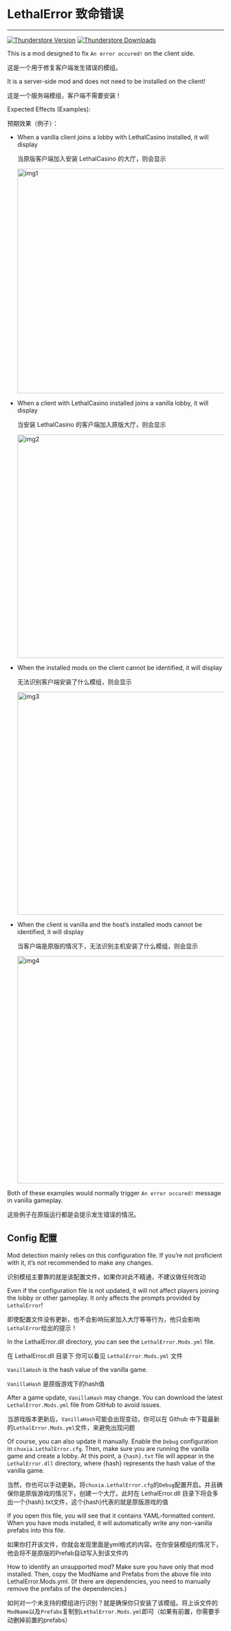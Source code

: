 # LethalError 致命错误

---

[![Thunderstore Version](https://img.shields.io/thunderstore/v/chuxiaaaa/LethalError?style=for-the-badge&logo=thunderstore&logoColor=white)](https://thunderstore.io/c/lethal-company/p/chuxiaaaa/LethalError/versions/)
[![Thunderstore Downloads](https://img.shields.io/thunderstore/dt/chuxiaaaa/LethalError?style=for-the-badge&logo=thunderstore&logoColor=white)](https://thunderstore.io/c/lethal-company/p/chuxiaaaa/LethalError/)


This is a mod designed to fix `An error occured!` on the client side. 

这是一个用于修复客户端发生错误的模组。

It is a server-side mod and does not need to be installed on the client!  

这是一个服务端模组，客户端不需要安装！

Expected Effects (Examples):  

预期效果（例子）：

- When a vanilla client joins a lobby with LethalCasino installed, it will display

    当原版客户端加入安装 LethalCasino 的大厅，则会显示

    <img width="728" height="523" alt="img1" src="https://github.com/user-attachments/assets/fd847e72-5b82-4fce-b435-0f35da3575d5" />

- When a client with LethalCasino installed joins a vanilla lobby, it will display

    当安装 LethalCasino 的客户端加入原版大厅，则会显示

    <img width="721" height="520" alt="img2" src="https://github.com/user-attachments/assets/aad97164-9999-4eac-80ec-8f60cdb76057" />

- When the installed mods on the client cannot be identified, it will display
  
    无法识别客户端安装了什么模组，则会显示

    <img width="730" height="519" alt="img3" src="https://github.com/user-attachments/assets/e967dd49-2ec0-4141-a608-a78de7142b02" />

- When the client is vanilla and the host’s installed mods cannot be identified, it will display

    当客户端是原版的情况下，无法识别主机安装了什么模组，则会显示

    <img width="733" height="529" alt="img4" src="https://github.com/user-attachments/assets/f34f2e79-741b-449f-a396-b53318984aac" />

  
Both of these examples would normally trigger `An error occured!` message in vanilla gameplay.

这些例子在原版运行都是会提示发生错误的情况。

## Config 配置

Mod detection mainly relies on this configuration file. If you’re not proficient with it, it’s not recommended to make any changes.

识别模组主要靠的就是该配置文件，如果你对此不精通，不建议做任何改动

Even if the configuration file is not updated, it will not affect players joining the lobby or other gameplay. It only affects the prompts provided by `LethalError`!

即使配置文件没有更新，也不会影响玩家加入大厅等等行为，他只会影响`LethalError`给出的提示！

In the LethalError.dll directory, you can see the `LethalError.Mods.yml` file.

在 LethalError.dll 目录下 你可以看见 `LethalError.Mods.yml` 文件

`VanillaHash` is the hash value of the vanilla game.

`VanillaHash` 是原版游戏下的hash值

After a game update, `VanillaHash` may change. You can download the latest `LethalError.Mods.yml` file from GitHub to avoid issues.

当游戏版本更新后，`VanillaHash`可能会出现变动，你可以在 Github 中下载最新的`LethalError.Mods.yml`文件，来避免出现问题

Of course, you can also update it manually. Enable the `Debug` configuration in `chuxia.LethalError.cfg`. Then, make sure you are running the vanilla game and create a lobby. At this point, a `{hash}.txt` file will appear in the `LethalError.dll` directory, where {hash} represents the hash value of the vanilla game.

当然，你也可以手动更新。将`chuxia.LethalError.cfg`的`Debug`配置开启。并且确保你是原版游戏的情况下，创建一个大厅。此时在 LethalError.dll 目录下将会多出一个{hash}.txt文件，这个{hash}代表的就是原版游戏的值

If you open this file, you will see that it contains YAML-formatted content. When you have mods installed, it will automatically write any non-vanilla prefabs into this file.

如果你打开该文件，你就会发现里面是yml格式的内容。在你安装模组的情况下，他会将不是原版的Prefab自动写入到该文件内

How to identify an unsupported mod? Make sure you have only that mod installed. Then, copy the ModName and Prefabs from the above file into LethalError.Mods.yml. (If there are dependencies, you need to manually remove the prefabs of the dependencies.)

如何对一个未支持的模组进行识别？就是确保你只安装了该模组。将上诉文件的`ModName`以及`Prefabs`复制到`LethalError.Mods.yml`即可（如果有前置，你需要手动删掉前置的prefabs）
